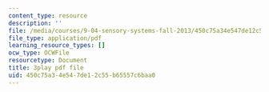```yaml
---
content_type: resource
description: ''
file: /media/courses/9-04-sensory-systems-fall-2013/450c75a34e547de12c55b65557c6baa0_rGYhDvz066I.pdf
file_type: application/pdf
learning_resource_types: []
ocw_type: OCWFile
resourcetype: Document
title: 3play pdf file
uid: 450c75a3-4e54-7de1-2c55-b65557c6baa0
---
```

